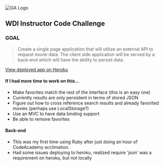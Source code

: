 ![GA Logo](https://raw.github.com/generalassembly/ga-ruby-on-rails-for-devs/master/images/ga.png)

## WDI Instructor Code Challenge

### GOAL 

> Create a single page application that will utilize an external API to request movie data. The client side application will be served by a back-end which will have the ability to persist data.

[View deployed app on Heroku](https://gachallenge.herokuapp.com)

#### If I had more time to work on this...

- Make favorites match the rest of the interface (this is an easy one)
- Currently results are only persistent in terms of stored JSON
- Figure out how to cross reference search results and already favorited movies (perhaps use LocalStorage?)
- Use an MVC to have data binding support
- Be able to remove favorites

#### Back-end

- This was my first time using Ruby after just doing an hour of CodeAcademy acclimation.
- Had some issues deploying to heroku, realized require 'json' was a requirement on heroku, but not locally